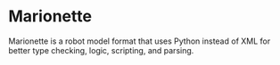# Marionette
Marionette is a robot model format that uses Python instead of XML for better type checking, logic, scripting, and parsing.
